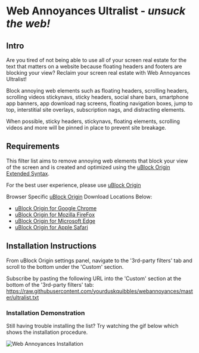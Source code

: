 # Web Annoyances Ultralist - *unsuck the web!*
## Intro
Are you tired of not being able to use all of your screen real estate for the text that matters on a website 
because floating headers and footers are blocking your view?
Reclaim your screen real estate with Web Annoyances Ultralist! 

Block annoying web elements such as floating headers, scrolling headers, scrolling videos
stickynavs, sticky headers, social share bars, smartphone app banners, app download nag screens,
floating navigation boxes, jump to top, interstitial site overlays, subscription nags, and distracting elements.

When possible, sticky headers, stickynavs, floating elements, scrolling videos and more will be pinned in place to prevent site breakage.

## Requirements
This filter list aims to remove annoying web elements that block your view of the screen and is created and optimized using the [uBlock Origin Extended Syntax](https://github.com/gorhill/uBlock/wiki/Static-filter-syntax).

For the best user experience, please use [uBlock Origin](https://github.com/gorhill/uBlock)

Browser Specific [uBlock Origin](https://github.com/gorhill/uBlock) Download Locations Below:
  - [uBlock Origin for Google Chrome](https://chrome.google.com/webstore/detail/ublock-origin/cjpalhdlnbpafiamejdnhcphjbkeiagm)
  - [uBlock Origin for Mozilla FireFox](https://addons.mozilla.org/en-US/firefox/addon/ublock-origin/)
  - [uBlock Origin for Microsoft Edge](https://www.microsoft.com/en-US/store/p/app/9nblggh444l4?rtc=1)
  - [uBlock Origin for Apple Safari](https://github.com/el1t/uBlock-Safari#installation)

## Installation Instructions
From uBlock Origin settings panel, navigate to the '3rd-party filters' tab and scroll to the bottom under the 'Custom' section.
 
Subscribe by pasting the following URL into the 'Custom' section at the bottom of the '3rd-party filters' tab: 
https://raw.githubusercontent.com/yourduskquibbles/webannoyances/master/ultralist.txt

### Installation Demonstration 
Still having trouble installing the list? Try watching the gif below which shows the installation procedure.

![Web Annoyances Installation](https://user-images.githubusercontent.com/22258847/29462742-6501cb08-83fe-11e7-9157-eca469936171.gif)
